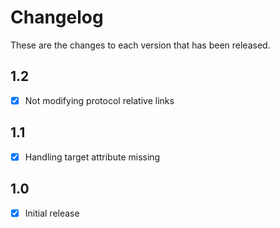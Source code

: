 # Changelog

These are the changes to each version that has been released.

## 1.2
- [x] Not modifying protocol relative links

## 1.1
- [x] Handling target attribute missing

## 1.0
- [x] Initial release
